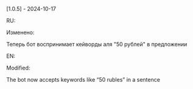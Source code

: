 [1.0.5] - 2024-10-17

RU:

Изменено:

Теперь бот воспринимает кейворды аля "50 рублей" в предложении

EN:

Modified:

The bot now accepts keywords like “50 rubles” in a sentence
